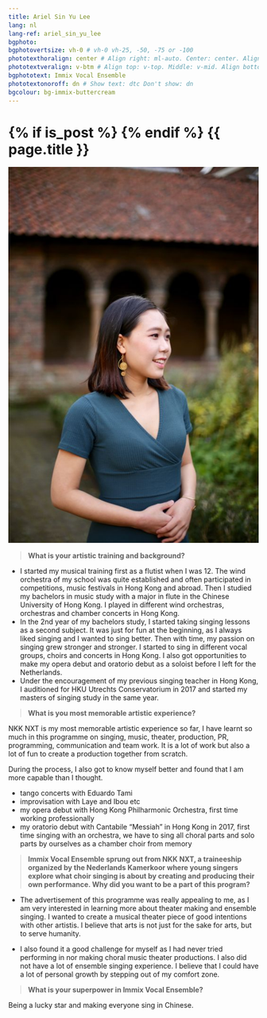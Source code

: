 ```yaml
---
title: Ariel Sin Yu Lee
lang: nl
lang-ref: ariel_sin_yu_lee
bgphoto: 
bgphotovertsize: vh-0 # vh-0 vh-25, -50, -75 or -100
phototexthoralign: center # Align right: ml-auto. Center: center. Align left: mr-auto 
phototextveralign: v-btm # Align top: v-top. Middle: v-mid. Align bottom: b-btm 
bgphototext: Immix Vocal Ensemble
phototextonoroff: dn # Show text: dtc Don't show: dn
bgcolour: bg-immix-buttercream
---
```

<h1>
{% if is_post %}
{% endif %}
{{ page.title }}
</h1>
    
<img src="/images/bio_images/Ariel.jpg" alt="photo here" class="fr w-25 ml-auto br-100">

> **What is your artistic training and background?**

- I started my musical training first as a flutist when I was 12. The wind orchestra of my school was quite established and often participated in competitions, music festivals in Hong Kong and abroad. Then I studied my bachelors in music study with a major in flute in the Chinese University of Hong Kong. I played in different wind orchestras, orchestras and chamber concerts in Hong Kong.
- In the 2nd year of my bachelors study, I started taking singing lessons as a second subject. It was just for fun at the beginning, as I always liked singing and I wanted to sing better. Then with time, my passion on singing grew stronger and stronger. I started to sing in different vocal groups, choirs and concerts in Hong Kong. I also got opportunities to make my opera debut and oratorio debut as a soloist before I left for the Netherlands.
- Under the encouragement of my previous singing teacher in Hong Kong, I auditioned for HKU Utrechts Conservatorium in 2017 and started my masters of singing study in the same year.

> **What is you most memorable artistic experience?**

NKK NXT is my most memorable artistic experience so far, I have learnt so much in this programme on singing, music, theater, production, PR, programming, communication and team work. It is a lot of work but also a lot of fun to create a production together from scratch. 
    
During the process, I also got to know myself better and found that I am more capable than I thought. 

- tango concerts with Eduardo Tami 
- improvisation with Laye and Ibou etc 
- my opera debut with Hong Kong Philharmonic Orchestra, first time working professionally 
- my oratorio debut with Cantabile “Messiah” in Hong Kong in 2017, first time singing with an orchestra, we have to sing all choral parts and solo parts by ourselves as a chamber choir from memory 

> **Immix Vocal Ensemble sprung out from NKK NXT, a traineeship organized by the Nederlands Kamerkoor where young singers explore what choir singing is about by creating and producing their own performance. Why did you want to be a part of this program?**

- The advertisement of this programme was really appealing to me, as I am very interested in learning more about theater making and ensemble singing. I wanted to create a musical theater piece of good intentions with other artistis. I believe that arts is not just for the sake for arts, but to serve humanity. 

- I also found it a good challenge for myself as I had never tried performing in nor making choral music theater productions. I also did not have a lot of ensemble singing experience. I believe that I could have a lot of personal growth by stepping out of my comfort zone. 

> **What is your superpower in Immix Vocal Ensemble?**

Being a lucky star and making everyone sing in Chinese.